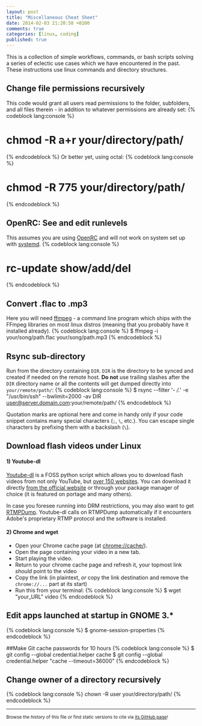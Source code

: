 ```yaml
---
layout: post
title: "Miscellaneous Cheat Sheet"
date: 2014-02-03 21:20:58 +0100
comments: true
categories: [linux, coding]
published: true
---
```


This is a collection of simple workflows, commands, or bash scripts solving a series of eclectic use cases which we have encountered in the past.
These instructions use linux commands and directory structures. 

<!-- more -->

## Change file permissions recursively
This code would grant all users read permissions to the folder, subfolders, and all files therein - in addition to whatever permissions are already set:
{% codeblock  lang:console %}
# chmod -R a+r your/directory/path/
{% endcodeblock %}
Or better yet, using octal:
{% codeblock  lang:console %}
# chmod -R 775 your/directory/path/
{% endcodeblock %}

## OpenRC: See and edit runlevels
This assumes you are using [OpenRC](http://en.wikipedia.org/wiki/OpenRC) and will not work on system set up with [systemd](http://en.wikipedia.org/wiki/Systemd). 
{% codeblock  lang:console %}
# rc-update show/add/del
{% endcodeblock %}

## Convert .flac to .mp3
Here you will need [ffmpeg](http://en.wikipedia.org/wiki/FFmpeg) - a command line program which ships with the FFmpeg libraries on most linux distros 
(meaning that you probably have it installed already). 
{% codeblock  lang:console %}
$ ffmpeg -i your/song/path.flac your/song/path.mp3
{% endcodeblock %}

## Rsync sub-directory
Run from the directory containing ```DIR```.
```DIR``` is the directory to be synced and created if needed on the remote host.
**Do not** use trailing slashes after the ```DIR``` directory name or all the contents will get dumped directly into ```your/remote/path/```:
{% codeblock  lang:console %}
$ rsync --filter '- */.*' -e "/usr/bin/ssh" --bwlimit=2000 -av DIR user@server.domain.com:your/remote/path/
{% endcodeblock %}

Quotation marks are optional here and come in handy only if your code snippet contains many special characters (```;```, ```\```, etc.).
You can escape single characters by prefixing them with a backslash (```\```).

## Download flash videos under Linux

#### 1) Youtube-dl

[Youtube-dl](http://rg3.github.io/youtube-dl/index.html) is a FOSS python script which allows you to download flash videos from not only YouTube, but [over 150 websites](http://rg3.github.io/youtube-dl/supportedsites.html).
You can download it directly [from the official website](http://rg3.github.io/youtube-dl/download.html) or through your package manager of choice (it is featured on portage and many others).

In case you foresee running into DRM restrictions, you may also want to get [RTMPDump](http://rtmpdump.mplayerhq.hu/).
Youtube-dl calls on RTMPDump automatically if it encounters Adobe's proprietary RTMP protocol and the software is installed. 

#### 2) Chrome and wget

* Open your Chrome cache page (at [chrome://cache/](chrome://cache/)).
* Open the page containing your video in a new tab.
* Start playing the video.
* Return to your chrome cache page and refresh it, your topmost link *should* point to the video
* Copy the link (in plaintext, *or* copy the link destination and remove the ```chrome://...``` part at its start)
* Run this from your terminal:
{% codeblock  lang:console %}
$ wget "your_URL" video
{% endcodeblock %}

## Edit apps launched at startup in GNOME 3.*
{% codeblock  lang:console %}
$ gnome-session-properties
{% endcodeblock %}

##Make Git cache passwords for 10 hours
{% codeblock  lang:console %}
$ git config --global credential.helper cache
$ git config --global credential.helper "cache --timeout=36000"
{% endcodeblock %}

## Change owner of a directory recursively
{% codeblock  lang:console %}
chown -R user your/directory/path/
{% endcodeblock %}

---
<sup>Browse the history of this file *or* find static versions to cite via [its GitHub page](https://github.com/TheChymera/chymeric_tutorials/blob/master/source/_posts/2014-02-03-cheat-sheet.markdown)!</sup>
